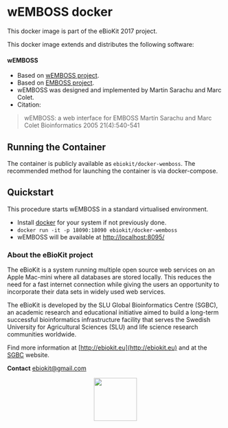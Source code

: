 wEMBOSS docker
===================

This docker image is part of the eBioKit 2017 project.

This docker image extends and distributes the following software:

#### wEMBOSS

- Based on [wEMBOSS project](http://wemboss.sourceforge.net/).
- Based on [EMBOSS project](http://wemboss.sourceforge.net/).
- wEMBOSS was designed and implemented by Martin Sarachu and Marc Colet.
- Citation:
> wEMBOSS: a web interface for EMBOSS
Martín Sarachu and Marc Colet
Bioinformatics 2005 21(4):540-541

## Running the Container

The container is publicly available as `ebiokit/docker-wemboss`. The recommended method for launching the container is via docker-compose.

## Quickstart

This procedure starts wEMBOSS in a standard virtualised environment.

- Install [docker](https://docs.docker.com/engine/installation/) for your system if not previously done.
- `docker run -it -p 18090:18090 ebiokit/docker-wemboss`
- wEMBOSS will be available at [http://localhost:8095/](http://localhost:8095/)

### About the eBioKit project

The eBioKit is a system running multiple open source web services on an Apple Mac-mini where all databases are stored locally.
This reduces the need for a fast internet connection while giving the users an opportunity to incorporate their data sets in widely used web services.

The eBioKit is developed by the SLU Global Bioinformatics Centre (SGBC), an academic research and educational initiative aimed to build a long-term successful bioinformatics infrastructure facility that serves the Swedish University for Agricultural Sciences (SLU) and life science research communities worldwide.

Find more information at [http://ebiokit.eu](http://ebiokit.eu)  and at the [SGBC](http://sgbc.slu.se/) website.

**Contact** [ebiokit@gmail.com](ebiokit@gmail.com)

<p style="text-align:center">
<img height=100 src="https://avatars0.githubusercontent.com/u/24695838?v=3&s=200">
</p>
